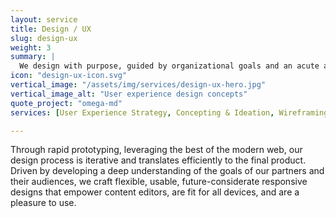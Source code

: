 ```yaml
---
layout: service
title: Design / UX
slug: design-ux
weight: 3
summary: |
  We design with purpose, guided by organizational goals and an acute awareness for all interaction stakeholders. We empower site admins to be more productive while crafting a beautiful, pleasant user journey.
icon: "design-ux-icon.svg"
vertical_image: "/assets/img/services/design-ux-hero.jpg"
vertical_image_alt: "User experience design concepts"
quote_project: "omega-md"
services: [User Experience Strategy, Concepting & Ideation, Wireframing & Prototyping, Style Guide Design, Conversion Optimization, Usability & User Testing]

---
```


Through rapid prototyping, leveraging the best of the modern web, our design process is iterative and translates efficiently to the final product. Driven by developing a deep understanding of the goals of our partners and their audiences, we craft flexible, usable, future-considerate responsive designs that empower content editors, are fit for all devices, and are a pleasure to use.

